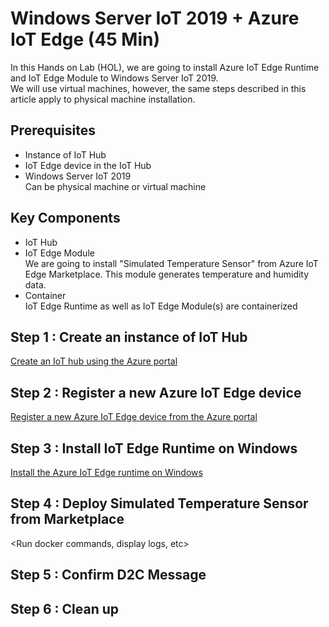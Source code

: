 # Windows Server IoT 2019 + Azure IoT Edge (45 Min)

In this Hands on Lab (HOL), we are going to install Azure IoT Edge Runtime and IoT Edge Module to Windows Server IoT 2019.  
We will use virtual machines, however, the same steps described in this article apply to physical machine installation.  

## Prerequisites

- Instance of IoT Hub
- IoT Edge device in the IoT Hub
- Windows Server IoT 2019  
  Can be physical machine or virtual machine

## Key Components

- IoT Hub
- IoT Edge Module  
  We are going to install "Simulated Temperature Sensor" from Azure IoT Edge Marketplace.  This module generates temperature and humidity data.  
- Container  
  IoT Edge Runtime as well as IoT Edge Module(s) are containerized

## Step 1 : Create an instance of IoT Hub

[Create an IoT hub using the Azure portal](articles/iot-hub/iot-hub-create-through-portal.md)  
  
## Step 2 : Register a new Azure IoT Edge device

[Register a new Azure IoT Edge device from the Azure portal](articles/iot-edge/how-to-register-device-portal.md)

## Step 3 : Install IoT Edge Runtime on Windows

[Install the Azure IoT Edge runtime on Windows](articles/iot-edge/how-to-install-iot-edge-windows.md)

## Step 4 : Deploy Simulated Temperature Sensor from Marketplace

<Run docker commands, display logs, etc>

## Step 5 : Confirm D2C Message

<Use Device Explorer to see D2C messages>

## Step 6 : Clean up

<Remove Simulated Temperature Sensor>